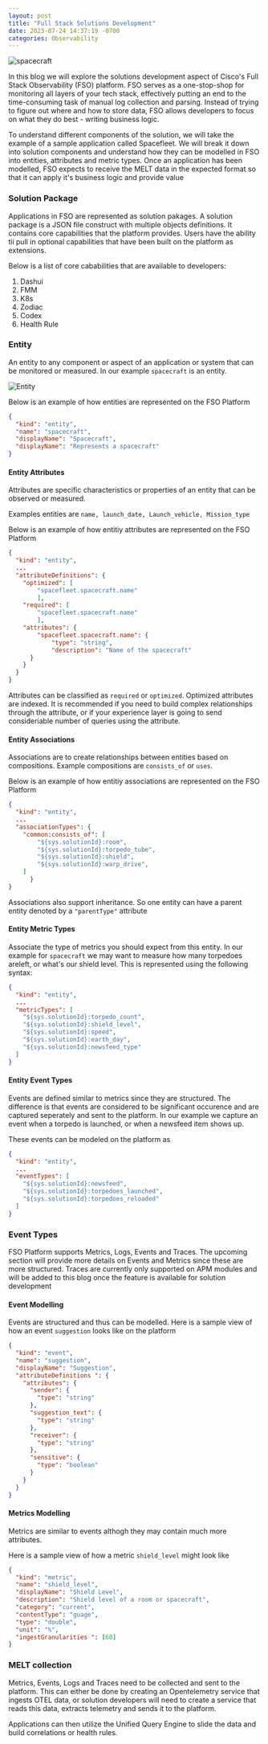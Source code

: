 ```yaml
---
layout: post
title: "Full Stack Solutions Development"
date: 2023-07-24 14:37:19 -0700
categories: Observability
---
```


![spacecraft](/assets/img/spacecraft.png)

In this blog we will explore the solutions development aspect of Cisco's Full Stack Observability (FSO) platform. FSO serves as a one-stop-shop for monitoring all layers of your tech stack, effectively putting an end to the time-consuming task of manual log collection and parsing. Instead of trying to figure out where and how to store data, FSO allows developers to focus on what they do best - writing business logic.

To understand different components of the solution, we will take the example of a sample application called Spacefleet. We will break it down into solution components and understand how they can be modelled in FSO into entities, attributes and metric types. Once an application has been modelled, FSO expects to receive the MELT data in the expected format so that it can apply it's business logic and provide value

### Solution Package

Applications in FSO are represented as solution pakages. A solution package is a JSON file construct with multiple objects definitions. It contains core capabilities that the platform provides. Users have the ability tii pull in optional capabilities that have been built on the platform as extensions.

Below is a list of core cababilities that are available to developers:

1. Dashui
2. FMM
3. K8s
4. Zodiac
5. Codex
6. Health Rule

### Entity

An entity to any component or aspect of an application or system that can be monitored or measured. In our example `spacecraft` is an entity.

![Entity](/assets/img/ERD-FSO.drawio.png)

Below is an example of how entities are represented on the FSO Platform

```json
{
  "kind": "entity",
  "name": "spacecraft",
  "displayName": "Spacecraft",
  "displayName": "Represents a spacecraft"
}
```

#### Entity Attributes

Attributes are specific characteristics or properties of an entity that can be observed or measured.

Examples entities are `name, launch_date, Launch_vehicle, Mission_type`

Below is an example of how entitiy attributes are represented on the FSO Platform

```json
{
  "kind": "entity",
  ...
  "attributeDefinitions": {
    "optimized": [
        "spacefleet.spacecraft.name"
        ],
    "required": [
        "spacefleet.spacecraft.name"
        ],
    "attributes": {
        "spacefleet.spacecraft.name": {
            "type": "string",
            "description": "Name of the spacecraft"
      }
    }
  }
}
```

Attributes can be classified as `required` or `optimized`. Optimized attributes are indexed. It is recommended if you need to build complex relationships through the attribute, or if your experience layer is going to send consideriable number of queries using the attribute.

#### Entity Associations

Associations are to create relationships between entities based on compositions. Example compositions are `consists_of` or `uses`.

Below is an example of how entitiy associations are represented on the FSO Platform

```json
{
  "kind": "entity",
  ...
  "associationTypes": {
    "common:consists_of": [
        "${sys.solutionId}:room",
        "${sys.solutionId}:torpedo_tube",
        "${sys.solutionId}:shield",
        "${sys.solutionId}:warp_drive",
    ]
      }
}
```

Associations also support inheritance. So one entity can have a parent entity denoted by a `"parentType"` attribute

#### Entity Metric Types

Associate the type of metrics you should expect from this entity. In our example for `spacecraft` we may want to measure how many torpedoes areleft, or what's our shield level. This is represented using the following syntax:

```json
{
  "kind": "entity",
  ...
  "metricTypes": [
    "${sys.solutionId}:torpedo_count",
    "${sys.solutionId}:shield_level",
    "${sys.solutionId}:speed",
    "${sys.solutionId}:earth_day",
    "${sys.solutionId}:newsfeed_type"
  ]
}
```

#### Entity Event Types

Events are defined similar to metrics since they are structured. The difference is that events are considered to be significant occurence and are captured seperately and sent to the platform. In our example we capture an event when a torpedo is launched, or when a newsfeed item shows up.

These events can be modeled on the platform as

```json
{
  "kind": "entity",
  ...
  "eventTypes": [
    "${sys.solutionId}:newsfeed",
    "${sys.solutionId}:torpedoes_launched",
    "${sys.solutionId}:torpedoes_reloaded"
  ]
}
```

### Event Types

FSO Platform supports Metrics, Logs, Events and Traces. The upcoming section will provide more details on Events and Metrics since these are more structured. Traces are currently only supported on APM modules and will be added to this blog once the feature is available for solution development

#### Event Modelling

Events are structured and thus can be modelled. Here is a sample view of how an event `suggestion` looks like on the platform

```json
{
  "kind": "event",
  "name": "suggestion",
  "displayName": "Suggestion",
  "attributeDefinitions ": {
    "attributes": {
      "sender": {
        "type": "string"
      },
      "suggestion_text": {
        "type": "string"
      },
      "receiver": {
        "type": "string"
      },
      "sensitive": {
        "type": "boolean"
      }
    }
  }
}
```

#### Metrics Modelling

Metrics are similar to events althogh they may contain much more attributes.

Here is a sample view of how a metric `shield_level` might look like

```json
{
  "kind": "metric",
  "name": "shield_level",
  "displayName": "Shield Level",
  "description": "Shield level of a room or spacecraft",
  "category": "current",
  "contentType": "guage",
  "type": "double",
  "unit": "%",
  "ingestGranularities ": [60]
}
```

### MELT collection

Metrics, Events, Logs and Traces need to be collected and sent to the platform. This can either be done by creating an Opentelemetry service that ingests OTEL data, or solution developers will need to create a service that reads this data, extracts telemetry and sends it to the platform.

Applications can then utilize the Unified Query Engine to slide the data and build correlations or health rules.
